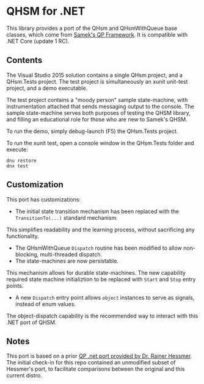 # QHSM for .NET

This library provides a port of the QHsm and QHsmWithQueue base classes, which come from [Samek's QP Framework](http://www.state-machine.com/). 
It is compatible with .NET Core (update 1 RC).

## Contents

The Visual Studio 2015 solution contains a single QHsm project, and a QHsm.Tests project. The test project is 
simultaneously an xunit unit-test project, and a demo executable.

The test project contains a "moody person" sample state-machine, with instrumentation attached that sends
messaging output to the console.  The sample state-machine serves both purposes of testing the QHSM
library, and filling an educational role for those who are new to Samek's QHSM.

To run the demo, simply debug-launch (F5) the QHsm.Tests project.

To run the xunit test, open a console window in the QHsm.Tests folder and execute:

    dnu restore
    dnx test
    
## Customization

This port has customizations:

 * The initial state transition mechanism has been replaced with the `TransitionTo(...)` standard mechanism.
 
 This simplifies readability and the learning process, without sacrificing any functionality.
 
 * The QHsmWithQueue `Dispatch` routine has been modified to allow non-blocking, multi-threaded dispatch.
 * The state-machines are now persistable.
 
 This mechanism allows for durable state-machines.  The new capability required state machine initializtion
 to be replaced with `Start` and `Stop` entry points.
 
  * A new `Dispatch` entry point allows `object` instances to serve as signals, instead of enum values.
  
The object-dispatch capability is the recommended way to interact with this .NET port of QHSM.

## Notes

This port is based on a prior [QP .net port provided by Dr. Rainer Hessmer](http://www.hessmer.org/dev/qhsm/). 
The initial check-in for this repo contained an unmodified subset of Hessmer's port, to facilitate 
comparisons between the original and this current distro.
 
